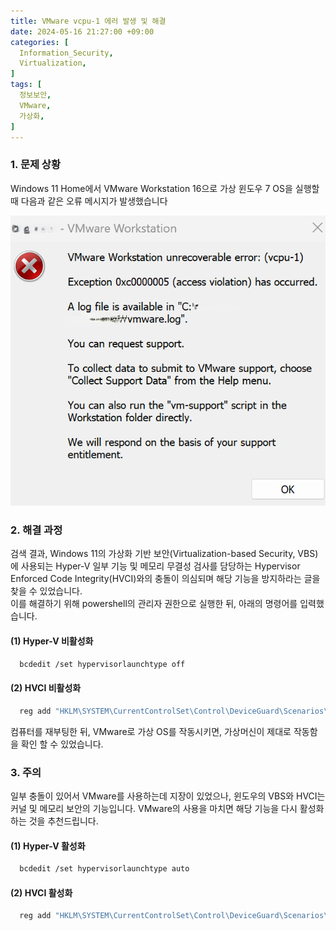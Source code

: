 ```yaml
---
title: VMware vcpu-1 에러 발생 및 해결 
date: 2024-05-16 21:27:00 +09:00
categories: [
  Information_Security,
  Virtualization,
]
tags: [
  정보보안,
  VMware,
  가상화,
]
---
```


### 1. 문제 상황

Windows 11 Home에서 VMware Workstation 16으로 가상 윈도우 7 OS을 실행할 때 다음과 같은 오류 메시지가 발생했습니다

![error_img](/assets/img/2024-05-16_101622.png)


### 2. 해결 과정

검색 결과, Windows 11의 가상화 기반 보안(Virtualization-based Security, VBS)에 사용되는 Hyper-V 일부 기능 및 메모리 무결성 검사를 담당하는 Hypervisor Enforced Code Integrity(HVCI)와의 충돌이 의심되며 해당 기능을 방지하라는 글을 찾을 수 있었습니다.
<br/>
이를 해결하기 위해 powershell의 관리자 권한으로 실행한 뒤, 아래의 명령어를 입력했습니다. 

#### (1) Hyper-V 비활성화

```bash
  bcdedit /set hypervisorlaunchtype off
```

#### (2) HVCI 비활성화

```bash
  reg add "HKLM\SYSTEM\CurrentControlSet\Control\DeviceGuard\Scenarios\HypervisorEnforcedCodeIntegrity" /v "Enabled" /t REG_DWORD /d 0 /f
```

컴퓨터를 재부팅한 뒤, VMware로 가상 OS를 작동시키면, 가상머신이 제대로 작동함을 확인 할 수 있었습니다.

### 3. 주의

일부 충돌이 있어서 VMware를 사용하는데 지장이 있었으나, 윈도우의 VBS와 HVCI는 커널 및 메모리 보안의 기능입니다. VMware의 사용을 마치면 해당 기능을 다시 활성화하는 것을 추천드립니다.

#### (1) Hyper-V 활성화

```bash
  bcdedit /set hypervisorlaunchtype auto
```

#### (2) HVCI 활성화

```bash
  reg add "HKLM\SYSTEM\CurrentControlSet\Control\DeviceGuard\Scenarios\HypervisorEnforcedCodeIntegrity" /v "Enabled" /t REG_DWORD /d 1 /f
```

